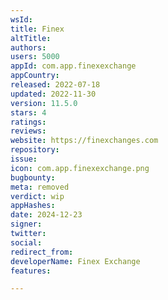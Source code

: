 ```yaml
---
wsId: 
title: Finex
altTitle: 
authors: 
users: 5000
appId: com.app.finexexchange
appCountry: 
released: 2022-07-18
updated: 2022-11-30
version: 11.5.0
stars: 4
ratings: 
reviews: 
website: https://finexchanges.com
repository: 
issue: 
icon: com.app.finexexchange.png
bugbounty: 
meta: removed
verdict: wip
appHashes: 
date: 2024-12-23
signer: 
twitter: 
social: 
redirect_from: 
developerName: Finex Exchange
features: 

---
```


